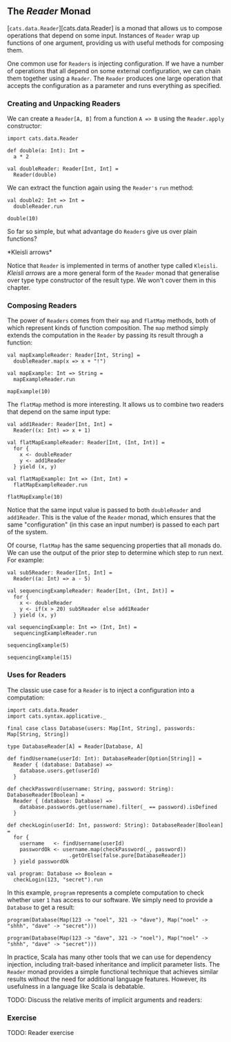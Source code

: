 ## The *Reader* Monad

[`cats.data.Reader`][cats.data.Reader] is a monad
that allows us to compose operations that depend on some input.
Instances of `Reader` wrap up functions of one argument,
providing us with useful methods for composing them.

One common use for `Readers` is injecting configuration.
If we have a number of operations that all depend on some external configuration,
we can chain them together using a `Reader`.
The `Reader` produces one large operation that
accepts the configuration as a parameter and runs everything as specified.

### Creating and Unpacking Readers

We can create a `Reader[A, B]` from a function `A => B` using the `Reader.apply` constructor:

```tut:book
import cats.data.Reader

def double(a: Int): Int =
  a * 2

val doubleReader: Reader[Int, Int] =
  Reader(double)
```

We can extract the function again using the `Reader's` `run` method:

```tut:book
val double2: Int => Int =
  doubleReader.run

double(10)
```

So far so simple, but what advantage do `Readers` give us over plain functions?

<div class="callout callout-warning">
  *Kleisli arrows*

  Notice that `Reader` is implemented in terms of another type called `Kleisli`.
  *Kleisli arrows* are a more general form of the `Reader` monad
  that generalise over type type constructor of the result type.
  We won't cover them in this chapter.
</div>

### Composing Readers

The power of `Readers` comes from their `map` and `flatMap` methods,
both of which represent kinds of function composition.
The `map` method simply extends the computation in the `Reader`
by passing its result through a function:

```tut:book
val mapExampleReader: Reader[Int, String] =
  doubleReader.map(x => x + "!")

val mapExample: Int => String =
  mapExampleReader.run

mapExample(10)
```

The `flatMap` method is more interesting.
It allows us to combine two readers that depend on the same input type:

```tut:book
val add1Reader: Reader[Int, Int] =
  Reader((x: Int) => x + 1)

val flatMapExampleReader: Reader[Int, (Int, Int)] =
  for {
    x <- doubleReader
    y <- add1Reader
  } yield (x, y)

val flatMapExample: Int => (Int, Int) =
  flatMapExampleReader.run

flatMapExample(10)
```

Notice that the same input value is passed to both `doubleReader` and `add1Reader`.
This is the value of the `Reader` monad, which ensures that the same "configuration"
(in this case an input number) is passed to each part of the system.

Of course, `flatMap` has the same sequencing properties that all monads do.
We can use the output of the prior step to determine which step to run next.
For example:

```tut:book
val sub5Reader: Reader[Int, Int] =
  Reader((a: Int) => a - 5)

val sequencingExampleReader: Reader[Int, (Int, Int)] =
  for {
    x <- doubleReader
    y <- if(x > 20) sub5Reader else add1Reader
  } yield (x, y)

val sequencingExample: Int => (Int, Int) =
  sequencingExampleReader.run

sequencingExample(5)

sequencingExample(15)
```

### Uses for Readers

The classic use case for a `Reader` is to inject a configuration into a computation:

```tut:book
import cats.data.Reader
import cats.syntax.applicative._

final case class Database(users: Map[Int, String], passwords: Map[String, String])

type DatabaseReader[A] = Reader[Database, A]

def findUsername(userId: Int): DatabaseReader[Option[String]] =
  Reader { (database: Database) =>
    database.users.get(userId)
  }

def checkPassword(username: String, password: String): DatabaseReader[Boolean] =
  Reader { (database: Database) =>
    database.passwords.get(username).filter(_ == password).isDefined
  }

def checkLogin(userId: Int, password: String): DatabaseReader[Boolean] =
  for {
    username   <- findUsername(userId)
    passwordOk <- username.map(checkPassword(_, password))
                    .getOrElse(false.pure[DatabaseReader])
  } yield passwordOk

val program: Database => Boolean =
  checkLogin(123, "secret").run
```

In this example, `program` represents a complete computation to
check whether user `1` has access to our software.
We simply need to provide a `Database` to get a result:

```tut:book
program(Database(Map(123 -> "noel", 321 -> "dave"), Map("noel" -> "shhh", "dave" -> "secret")))

program(Database(Map(123 -> "dave", 321 -> "noel"), Map("noel" -> "shhh", "dave" -> "secret")))
```

In practice, Scala has many other tools that we can use for dependency injection,
including trait-based inheritance and implicit parameter lists.
The `Reader` monad provides a simple functional technique that
achieves similar results without the need for additional language features.
However, its usefulness in a language like Scala is debatable.

<div class="callout callout-danger">
  TODO: Discuss the relative merits of implicit arguments and readers:
</div>

### Exercise

<div class="callout callout-danger">
  TODO: Reader exercise
</div>
